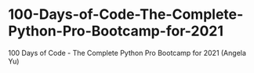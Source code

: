 # 100-Days-of-Code-The-Complete-Python-Pro-Bootcamp-for-2021
100 Days of Code - The Complete Python Pro Bootcamp for 2021 (Angela Yu)

